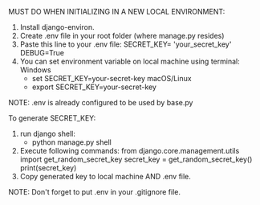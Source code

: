 MUST DO WHEN INITIALIZING IN A NEW LOCAL ENVIRONMENT:
1. Install django-environ.
2. Create .env file in your root folder (where manage.py resides)
3. Paste this line to your .env file:
SECRET_KEY= 'your_secret_key'
DEBUG=True 
4. You can set environment variable on local machine using terminal:
Windows
    - set SECRET_KEY=your-secret-key
macOS/Linux
    - export SECRET_KEY=your-secret-key

NOTE: .env is already configured to be used by base.py 


To generate SECRET_KEY:
1. run django shell:
    - python manage.py shell
2. Execute following commands:
    from django.core.management.utils import get_random_secret_key
    secret_key = get_random_secret_key()
    print(secret_key)
3. Copy generated key to local machine AND .env file.

NOTE: Don't forget to put .env in your .gitignore file.
